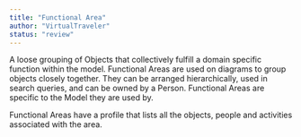 ```yaml
---
title: "Functional Area"
author: "VirtualTraveler"
status: "review"
---
```

A loose grouping of Objects that collectively fulfill a domain specific function within the model. Functional Areas are used on diagrams to group objects closely together. They can be arranged hierarchically, used in search queries, and can be owned by a Person. Functional Areas are specific to the Model they are used by. 

Functional Areas have a profile that lists all the objects, people and activities associated with the area.   
